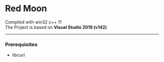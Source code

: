 # **Red Moon**
Compiled with win32 c++ 11  
The Project is based on **Visual Studio 2019 (v142)**  

------------

### **Prerequisites**
- libcurl
